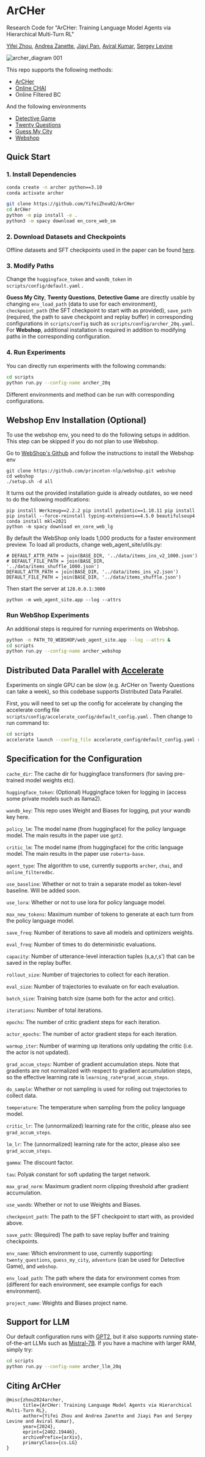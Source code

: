 # ArCHer
Research Code for "ArCHer: Training Language Model Agents via Hierarchical Multi-Turn RL" 

[Yifei Zhou](https://yifeizhou02.github.io/), [Andrea Zanette](https://azanette.com/), [Jiayi Pan](https://www.jiayipan.me/), [Aviral Kumar](https://aviralkumar2907.github.io/), [Sergey Levine](https://people.eecs.berkeley.edu/~svlevine/)

![archer_diagram 001](https://github.com/YifeiZhou02/ArCHer/assets/83000332/b874432a-d330-49a5-906c-bba37e17f831)


This repo supports the following methods:

- [ArCHer][1]
- [Online CHAI][2]
- Online Filtered BC

[1]: https://github.com/YifeiZhou02/ArCHer
[2]: https://arxiv.org/abs/2204.08426


And the following environments
- [Detective Game][3]
- [Twenty Questions][4]
- [Guess My City][4]
- [Webshop][5]

[3]: https://arxiv.org/abs/1909.05398
[4]: https://lmrl-gym.github.io/
[5]: https://webshop-pnlp.github.io/


## Quick Start
### 1. Install Dependencies
```bash
conda create -n archer python==3.10
conda activate archer

git clone https://github.com/YifeiZhou02/ArCHer
cd ArCHer
python -m pip install -e .
python3 -m spacy download en_core_web_sm
```
### 2. Download Datasets and Checkpoints
Offline datasets and SFT checkpoints used in the paper can be found [here](https://drive.google.com/drive/folders/1pRocQI0Jv479G4vNMtQn1JOq8Shf2B6U?usp=sharing).
### 3. Modify Paths
Change the ```huggingface_token``` and ```wandb_token``` in ```scripts/config/default.yaml``` .

**Guess My City**, **Twenty Questions**, **Detective Game** are directly usable by changing ```env_load_path``` (data to use for each environment), ```checkpoint_path``` (the SFT checkpoint to start with as provided), ```save_path``` (required, the path to save checkpoint and replay buffer) in corresponding configurations in ```scripts/config``` such as ```scripts/config/archer_20q.yaml```. For **Webshop**, additional installation is required in addition to modifying paths in the corresponding configuration.

### 4. Run Experiments
You can directly run experiments with the following commands:
```bash
cd scripts
python run.py --config-name archer_20q
```
Different environments and method can be run with corresponding configurations.

## Webshop Env Installation (Optional)
To use the webshop env, you need to do the following setups in addition. This step can be skipped if you do not plan to use Webshop.

Go to [WebShop's Github](https://github.com/princeton-nlp/WebShop) and follow the instructions to install the Webshop env

```
git clone https://github.com/princeton-nlp/webshop.git webshop
cd webshop
./setup.sh -d all
```

It turns out the provided installation guide is already outdates, so we need to do the following modifications:
```
pip install Werkzeug==2.2.2 pip install pydantic==1.10.11 pip install pip install --force-reinstall typing-extensions==4.5.0 beautifulsoup4
conda install mkl=2021
python -m spacy download en_core_web_lg
```

By default the WebShop only loads 1,000 products for a faster environment preview. To load all products, change web_agent_site/utils.py:
```
# DEFAULT_ATTR_PATH = join(BASE_DIR, '../data/items_ins_v2_1000.json')
# DEFAULT_FILE_PATH = join(BASE_DIR, '../data/items_shuffle_1000.json')
DEFAULT_ATTR_PATH = join(BASE_DIR, '../data/items_ins_v2.json')
DEFAULT_FILE_PATH = join(BASE_DIR, '../data/items_shuffle.json')
```

Then start the server at `128.0.0.1:3000`
```
python -m web_agent_site.app --log --attrs
```
### Run WebShop Experiments
An additional steps is required for running experiments on Webshop.
```bash
python -m PATH_TO_WEBSHOP/web_agent_site.app --log --attrs &
cd scripts
python run.py --config-name archer_webshop
```

## Distributed Data Parallel with [Accelerate](https://huggingface.co/docs/accelerate/en/index)
Experiments on single GPU can be slow (e.g. ArCHer on Twenty Questions can take a week), so this codebase supports Distributed Data Parallel.

First, you will need to set up the config for accelerate by changing the accelerate config file ```scripts/config/accelerate_config/default_config.yaml``` . Then change to run command to:
```bash
cd scripts
accelerate launch --config_file accelerate_config/default_config.yaml run.py --config-name archer_20q
```
## Specification for the Configuration
```cache_dir```: The cache dir for huggingface transformers (for saving pre-trained model weights etc).

```huggingface_token```: (Optional) Huggingface token for logging in (access some private models such as llama2).

```wandb_key```: This repo uses Weight and Biases for logging, put your wandb key here.

```policy_lm```: The model name (from huggingface) for the policy language model. The main results in the paper use ```gpt2```.

```critic_lm```: The model name (from huggingface) for the critic language model. The main results in the paper use ```roberta-base```.

```agent_type```: The algorithm to use, currently supports ```archer```, ```chai```, and ```online_filteredbc```.

```use_baseline```: Whether or not to train a separate model as token-level baseline. Will be added soon.

```use_lora```: Whether or not to use lora for policy language model. 

```max_new_tokens```: Maximum number of tokens to generate at each turn from the policy language model.

```save_freq```: Number of iterations to save all models and optimizers weights.

```eval_freq```: Number of times to do deterministic evaluations.

```capacity```: Number of utterance-level interaction tuples (s,a,r,s') that can be saved in the replay buffer.

```rollout_size```: Number of trajectories to collect for each iteration.

```eval_size```: Number of trajectories to evaluate on for each evaluation.

```batch_size```: Training batch size (same both for the actor and critic).

```iterations```: Number of total iterations.

```epochs```: The number of critic gradient steps for each iteration.

```actor_epochs```: The number of actor gradient steps for each iteration.

```warmup_iter```: Number of warming up iterations only updating the critic (i.e. the actor is not updated).

```grad_accum_steps```: Number of gradient accumulation steps. Note that gradients are not normalized with respect to gradient accumulation steps, so the effective learning rate is ```learning_rate*grad_accum_steps```.

```do_sample```: Whether or not sampling is used for rolling out trajectories to collect data.

```temperature```: The temperature when sampling from the policy language model.

```critic_lr```: The (unnormalized) learning rate for the critic, please also see ```grad_accum_steps```.

```lm_lr```: The (unnormalized) learning rate for the actor, please also see ```grad_accum_steps```.

```gamma```: The discount factor.

```tau```: Polyak constant for soft updating the target network.

```max_grad_norm```: Maximum gradient norm clipping threshold after gradient accumulation.

```use_wandb```: Whether or not to use Weights and Biases.

```checkpoint_path```: The path to the SFT checkpoint to start with, as provided above.

```save_path```: (Required) The path to save replay buffer and training checkpoints.

```env_name```: Which environment to use, currently supporting: ```twenty_questions```, ```guess_my_city```, ```adventure``` (can be used for Detective Game), and ```webshop```.

```env_load_path```: The path where the data for environment comes from (different for each environment, see example configs  for each environment).

```project_name```: Weights and Biases project name.

## Support for LLM
 Our default configuration runs with [GPT2](https://huggingface.co/openai-community/gpt2), but it also supports running state-of-the-art LLMs such as [Mistral-7B](https://huggingface.co/mistralai/Mistral-7B-Instruct-v0.2). If you have a machine with larger RAM, simply try:
```bash
cd scripts
python run.py --config-name archer_llm_20q
```

## Citing ArCHer
```
@misc{zhou2024archer,
      title={ArCHer: Training Language Model Agents via Hierarchical Multi-Turn RL}, 
      author={Yifei Zhou and Andrea Zanette and Jiayi Pan and Sergey Levine and Aviral Kumar},
      year={2024},
      eprint={2402.19446},
      archivePrefix={arXiv},
      primaryClass={cs.LG}
}
```
